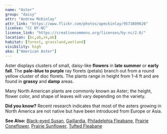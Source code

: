 ```yaml
---
name: "Aster"
group: "daisy"
attr: "Andrew McKinlay"
attr_link: "https://www.flickr.com/photos/apmckinlay/9573809626"
license: "CC BY-NC"
license_link: "https://creativecommons.org/licenses/by-nc/2.0/"
location: [bc,ab,sk,mb]
habitat: [forest, grassland,wetland]
visibility: high
aka: ["American Aster"]
---
```

Aster displays clusters of small, daisy-like **flowers** in **late summer** or **early fall**. The **pale-blue to purple** ray florets (petals) branch out from a round yellow cluster of disc florets. The plants range in height from 1-4 ft and are found in **grassy** and **damp** areas.

Many North American plants are commonly known as Aster; the height, flower color, and shape of leaves will vary depending on the variety.

**Did you know?** Recent research indicates that most of the asters growing in North America are not native but have been introduced from Europe or Asia.

<!-- generated, do not edit -->
**See Also:**
[Black-eyed Susan](/plants/blackesus),
[Gaillardia](/plants/gaillard),
[Philadelphia Fleabane](/plants/philflea),
[Prairie Coneflower](/plants/pracone),
[Prairie Sunflower](/plants/prasun),
[Tufted Fleabane](/plants/tuftflea)
